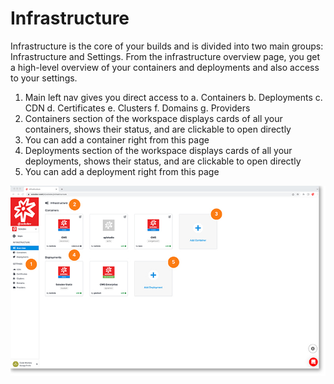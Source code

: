 # Infrastructure

Infrastructure is the core of your builds and is divided into two main groups: Infrastructure and Settings. From the infrastructure overview page, you get a high-level overview of your containers and deployments and also access to your settings.

1. Main left nav gives you direct access to
    a. Containers
    b. Deployments
    c. CDN
    d. Certificates
    e. Clusters
    f. Domains
    g. Providers
2. Containers section of the workspace displays cards of all your containers, shows their status, and are clickable to open directly
3. You can add a container right from this page
4. Deployments section of the workspace displays cards of all your deployments, shows their status, and are clickable to open directly
5. You can add a deployment right from this page

<a href="../images/infra-lg.jpg" target="_blank"><img src="../images/infra.jpg" style="margin: auto; display: block"></a>
